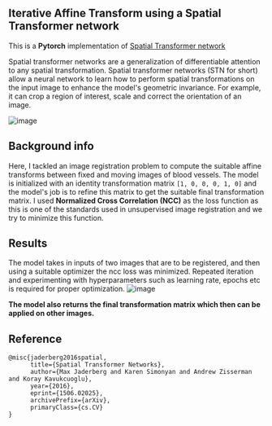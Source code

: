 ## Iterative Affine Transform using a Spatial Transformer network

This is a **Pytorch** implementation of [Spatial Transformer network](https://arxiv.org/abs/1506.02025) 

Spatial transformer networks are a generalization of differentiable attention to any spatial transformation. Spatial transformer networks (STN for short) allow a neural network to learn how to perform spatial transformations on the input image to enhance the model's geometric invariance. For example, it can crop a region of interest, scale and correct the orientation of an image.

![image](https://github.com/Elsword016/DataScience-and-ML-projects/assets/29883365/6687f5ea-3fba-4125-a8cf-1bd5fdd208a3)

## Background info

Here, I tackled an image registration problem to compute the suitable affine transforms between fixed and moving images of blood vessels. The model is initialized with an identity transformation matrix `[1, 0, 0, 0, 1, 0]` and the model's job is to refine this matrix to get the suitable final transformation matrix. I used **Normalized Cross Correlation (NCC)** as the loss function as this is one of the standards used in unsupervised image registration and we try to minimize this function.

## Results

The model takes in inputs of two images that are to be registered, and then using a suitable optimizer the ncc loss was minimized. Repeated iteration and experimenting with hyperparameters such as learning rate, epochs etc is required for proper optimization.
![image](https://github.com/Elsword016/DataScience-and-ML-projects/assets/29883365/ece35883-cf44-47e2-b825-5611b75ed163)

**The model also returns the final transformation matrix which then can be applied on other images.**

## Reference
```
@misc{jaderberg2016spatial,
      title={Spatial Transformer Networks}, 
      author={Max Jaderberg and Karen Simonyan and Andrew Zisserman and Koray Kavukcuoglu},
      year={2016},
      eprint={1506.02025},
      archivePrefix={arXiv},
      primaryClass={cs.CV}
}
```
